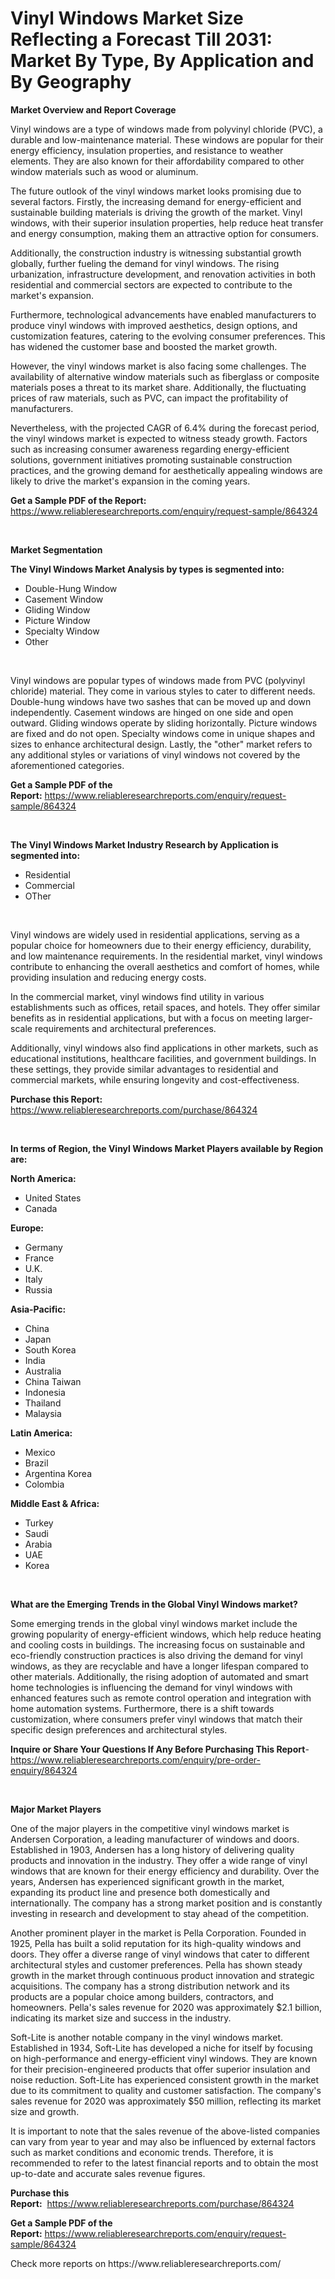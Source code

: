 <p><h1>Vinyl Windows Market Size Reflecting a Forecast Till 2031: Market By Type, By Application and By Geography</h1></p><p><strong>Market Overview and Report Coverage</strong></p>
<p><p>Vinyl windows are a type of windows made from polyvinyl chloride (PVC), a durable and low-maintenance material. These windows are popular for their energy efficiency, insulation properties, and resistance to weather elements. They are also known for their affordability compared to other window materials such as wood or aluminum.</p><p>The future outlook of the vinyl windows market looks promising due to several factors. Firstly, the increasing demand for energy-efficient and sustainable building materials is driving the growth of the market. Vinyl windows, with their superior insulation properties, help reduce heat transfer and energy consumption, making them an attractive option for consumers.</p><p>Additionally, the construction industry is witnessing substantial growth globally, further fueling the demand for vinyl windows. The rising urbanization, infrastructure development, and renovation activities in both residential and commercial sectors are expected to contribute to the market's expansion.</p><p>Furthermore, technological advancements have enabled manufacturers to produce vinyl windows with improved aesthetics, design options, and customization features, catering to the evolving consumer preferences. This has widened the customer base and boosted the market growth.</p><p>However, the vinyl windows market is also facing some challenges. The availability of alternative window materials such as fiberglass or composite materials poses a threat to its market share. Additionally, the fluctuating prices of raw materials, such as PVC, can impact the profitability of manufacturers.</p><p>Nevertheless, with the projected CAGR of 6.4% during the forecast period, the vinyl windows market is expected to witness steady growth. Factors such as increasing consumer awareness regarding energy-efficient solutions, government initiatives promoting sustainable construction practices, and the growing demand for aesthetically appealing windows are likely to drive the market's expansion in the coming years.</p></p>
<p><strong>Get a Sample PDF of the Report:</strong> <a href="https://www.reliableresearchreports.com/enquiry/request-sample/864324">https://www.reliableresearchreports.com/enquiry/request-sample/864324</a></p>
<p>&nbsp;</p>
<p><strong>Market Segmentation</strong></p>
<p><strong>The Vinyl Windows Market Analysis by types is segmented into:</strong></p>
<p><ul><li>Double-Hung Window</li><li>Casement Window</li><li>Gliding Window</li><li>Picture Window</li><li>Specialty Window</li><li>Other</li></ul></p>
<p>&nbsp;</p>
<p><p>Vinyl windows are popular types of windows made from PVC (polyvinyl chloride) material. They come in various styles to cater to different needs. Double-hung windows have two sashes that can be moved up and down independently. Casement windows are hinged on one side and open outward. Gliding windows operate by sliding horizontally. Picture windows are fixed and do not open. Specialty windows come in unique shapes and sizes to enhance architectural design. Lastly, the "other" market refers to any additional styles or variations of vinyl windows not covered by the aforementioned categories.</p></p>
<p><strong>Get a Sample PDF of the Report:</strong>&nbsp;<a href="https://www.reliableresearchreports.com/enquiry/request-sample/864324">https://www.reliableresearchreports.com/enquiry/request-sample/864324</a></p>
<p>&nbsp;</p>
<p><strong>The Vinyl Windows Market Industry Research by Application is segmented into:</strong></p>
<p><ul><li>Residential</li><li>Commercial</li><li>OTher</li></ul></p>
<p>&nbsp;</p>
<p><p>Vinyl windows are widely used in residential applications, serving as a popular choice for homeowners due to their energy efficiency, durability, and low maintenance requirements. In the residential market, vinyl windows contribute to enhancing the overall aesthetics and comfort of homes, while providing insulation and reducing energy costs.</p><p>In the commercial market, vinyl windows find utility in various establishments such as offices, retail spaces, and hotels. They offer similar benefits as in residential applications, but with a focus on meeting larger-scale requirements and architectural preferences.</p><p>Additionally, vinyl windows also find applications in other markets, such as educational institutions, healthcare facilities, and government buildings. In these settings, they provide similar advantages to residential and commercial markets, while ensuring longevity and cost-effectiveness.</p></p>
<p><strong>Purchase this Report:</strong>&nbsp; <a href="https://www.reliableresearchreports.com/purchase/864324">https://www.reliableresearchreports.com/purchase/864324</a></p>
<p>&nbsp;</p>
<p><strong>In terms of Region, the Vinyl Windows Market Players available by Region are:</strong></p>
<p>
    <p> <strong> North America: </strong>
        <ul>
            <li>United States</li>
            <li>Canada</li>
        </ul>
        </p> 
    <p> <strong> Europe: </strong>
        <ul>
            <li>Germany</li>
            <li>France</li>
            <li>U.K.</li>
            <li>Italy</li>
            <li>Russia</li>
        </ul>
        </p> 
    <p> <strong> Asia-Pacific: </strong>
        <ul>
            <li>China</li>
            <li>Japan</li>
            <li>South Korea</li>
            <li>India</li>
            <li>Australia</li>
            <li>China Taiwan</li>
            <li>Indonesia</li>
            <li>Thailand</li>
            <li>Malaysia</li>
        </ul>
        </p> 
    <p> <strong> Latin America: </strong>
        <ul>
            <li>Mexico</li>
            <li>Brazil</li>
            <li>Argentina Korea</li>
            <li>Colombia</li>
        </ul>
        </p> 
    <p> <strong> Middle East & Africa: </strong>
        <ul>
            <li>Turkey</li>
            <li>Saudi</li>
            <li>Arabia</li>
            <li>UAE</li>
            <li>Korea</li>
        </ul>
    </p>
    </p>
<p>&nbsp;</p>
<p><strong>What are the Emerging Trends in the Global Vinyl Windows market?</strong></p>
<p><p>Some emerging trends in the global vinyl windows market include the growing popularity of energy-efficient windows, which help reduce heating and cooling costs in buildings. The increasing focus on sustainable and eco-friendly construction practices is also driving the demand for vinyl windows, as they are recyclable and have a longer lifespan compared to other materials. Additionally, the rising adoption of automated and smart home technologies is influencing the demand for vinyl windows with enhanced features such as remote control operation and integration with home automation systems. Furthermore, there is a shift towards customization, where consumers prefer vinyl windows that match their specific design preferences and architectural styles.</p></p>
<p><strong>Inquire or Share Your Questions If Any Before Purchasing This Report</strong>- <a href="https://www.reliableresearchreports.com/enquiry/pre-order-enquiry/864324">https://www.reliableresearchreports.com/enquiry/pre-order-enquiry/864324</a></p>
<p>&nbsp;</p>
<p><strong>Major Market Players</strong></p>
<p><p>One of the major players in the competitive vinyl windows market is Andersen Corporation, a leading manufacturer of windows and doors. Established in 1903, Andersen has a long history of delivering quality products and innovation in the industry. They offer a wide range of vinyl windows that are known for their energy efficiency and durability. Over the years, Andersen has experienced significant growth in the market, expanding its product line and presence both domestically and internationally. The company has a strong market position and is constantly investing in research and development to stay ahead of the competition.</p><p>Another prominent player in the market is Pella Corporation. Founded in 1925, Pella has built a solid reputation for its high-quality windows and doors. They offer a diverse range of vinyl windows that cater to different architectural styles and customer preferences. Pella has shown steady growth in the market through continuous product innovation and strategic acquisitions. The company has a strong distribution network and its products are a popular choice among builders, contractors, and homeowners. Pella's sales revenue for 2020 was approximately $2.1 billion, indicating its market size and success in the industry.</p><p>Soft-Lite is another notable company in the vinyl windows market. Established in 1934, Soft-Lite has developed a niche for itself by focusing on high-performance and energy-efficient vinyl windows. They are known for their precision-engineered products that offer superior insulation and noise reduction. Soft-Lite has experienced consistent growth in the market due to its commitment to quality and customer satisfaction. The company's sales revenue for 2020 was approximately $50 million, reflecting its market size and growth.</p><p>It is important to note that the sales revenue of the above-listed companies can vary from year to year and may also be influenced by external factors such as market conditions and economic trends. Therefore, it is recommended to refer to the latest financial reports and  to obtain the most up-to-date and accurate sales revenue figures.</p></p>
<p><strong>Purchase this Report:</strong>&nbsp;&nbsp;<a href="https://www.reliableresearchreports.com/purchase/864324">https://www.reliableresearchreports.com/purchase/864324</a></p>
<p></p>
<p><strong>Get a Sample PDF of the Report:</strong>&nbsp;<a href="https://www.reliableresearchreports.com/enquiry/request-sample/864324">https://www.reliableresearchreports.com/enquiry/request-sample/864324</a></p>
<p>Check more reports on https://www.reliableresearchreports.com/</p>